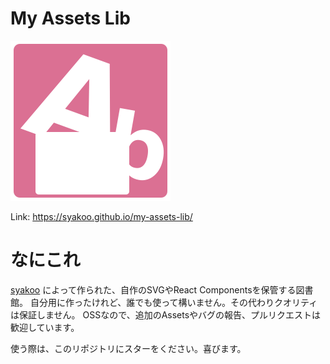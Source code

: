 # My Assets Lib
[![my-assets-lib](https://github.com/syakoo/my-assets-lib/blob/master/public/my-assets-lib.png)](https://syakoo.github.io/my-assets-lib)

Link: https://syakoo.github.io/my-assets-lib/

# なにこれ

[syakoo](https://github.com/syakoo)
によって作られた、自作のSVGやReact Componentsを保管する図書館。
自分用に作ったけれど、誰でも使って構いません。その代わりクオリティは保証しません。
OSSなので、追加のAssetsやバグの報告、プルリクエストは歓迎しています。


使う際は、このリポジトリにスターをください。喜びます。
